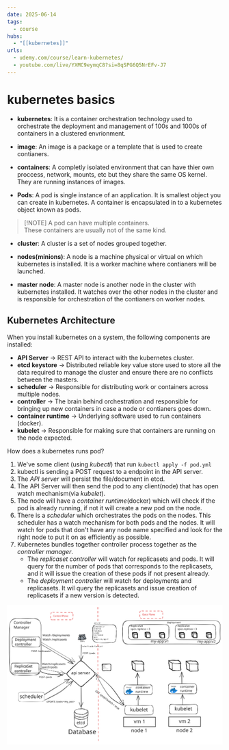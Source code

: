 ```yaml
---
date: 2025-06-14
tags:
  - course
hubs:
  - "[[kubernetes]]"
urls:
  - udemy.com/course/learn-kubernetes/
  - youtube.com/live/YXMC9eymqC8?si=8qSPG6Q5NrEFv-J7
---
```


# kubernetes basics

- **kubernetes**: It is a container orchestration technology used to orchestrate
  the deployment and management of 100s and 1000s of containers in a clustered
  envrionment.

- **image**: An image is a package or a template that is used to create
  contianers.

- **containers**: A completly isolated environment that can have thier own
  proccess, network, mounts, etc but they share the same OS kernel. They are
  running instances of images.

- **Pods**: A pod is single instance of an application. It is smallest object
  you can create in kubernetes. A container is encapsulated in to a kubernetes
  object known as pods.

> [!NOTE] A pod can have multiple containers.  
> These containers are usually not of the same kind.

- **cluster**: A cluster is a set of nodes grouped together.

- **nodes(minions)**: A node is a machine physical or virtual on which
  kubernetes is installed. It is a worker machine where contianers will be
  launched.

- **master node**: A master node is another node in the cluster with kubernetes
  installed. It watches over the other nodes in the cluster and is responsible
  for orchestration of the contianers on worker nodes.

## Kubernetes Architecture

When you install kubernetes on a system, the following components are installed:

- **API Server** -> REST API to interact with the kubernetes cluster.
- **etcd keystore** -> Distributed reliable key value store used to store all
  the data required to manage the cluster and ensure there are no conflicts
  between the masters.
- **scheduler** -> Responsible for distributing work or containers across
  multiple nodes.
- **controller** -> The brain behind orchestration and responsible for bringing
  up new containers in case a node or contianers goes down.
- **container runtime** -> Underlying software used to run containers (docker).
- **kubelet** -> Responsible for making sure that containers are running on the
  node expected.

How does a kubernetes runs pod?

1. We've some client (using _kubectl_) that run `kubectl apply -f pod.yml`
2. kubectl is sending a POST request to a endpoint in the API server.
3. The _API server_ will persist the file/document in etcd.
4. The API Server will then send the pod to any client(node) that has open watch
   mechanism(via _kubelet_).
5. The node will have a _container runtime_(docker) which will check if the pod
   is already running, if not it will create a new pod on the node.
6. There is a _scheduler_ which orchestrates the pods on the nodes. This
   scheduler has a watch mechanism for both pods and the nodes. It will watch
   for pods that don't have any node name specified and look for the right node
   to put it on as efficiently as possible.
7. Kubernetes bundles together controller process together as the _controller
   manager_.
   - The _replicaset controller_ will watch for replicasets and pods. It will
     query for the number of pods that corresponds to the replicasets, and it
     will issue the creation of these pods if not present already.
   - The _deployment controller_ will watch for deployments and replicasets. It
     wil query the replicasets and issue creation of replicasets if a new
     version is detected.

![Kubernetes Architecture: How it works?](../images/kubernetes-architecture.excalidraw.svg)
